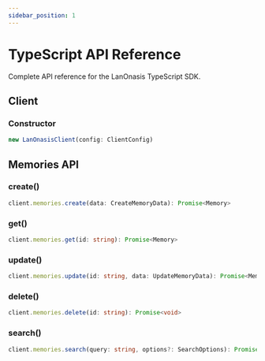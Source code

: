```yaml
---
sidebar_position: 1
---
```


# TypeScript API Reference

Complete API reference for the LanOnasis TypeScript SDK.

## Client

### Constructor
```typescript
new LanOnasisClient(config: ClientConfig)
```

## Memories API

### create()
```typescript
client.memories.create(data: CreateMemoryData): Promise<Memory>
```

### get()
```typescript
client.memories.get(id: string): Promise<Memory>
```

### update()
```typescript
client.memories.update(id: string, data: UpdateMemoryData): Promise<Memory>
```

### delete()
```typescript
client.memories.delete(id: string): Promise<void>
```

### search()
```typescript
client.memories.search(query: string, options?: SearchOptions): Promise<Memory[]>
```

